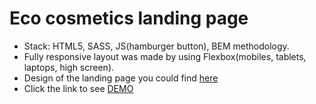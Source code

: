 # Eco cosmetics landing page
- Stack: HTML5, SASS, JS(hamburger button), BEM methodology.
- Fully responsive layout was made by using Flexbox(mobiles, tablets, laptops, high screen).
- Design of the landing page you could find [here](https://www.figma.com/file/Jryi2RU2LgK2bfwsxldABC/brand_of_eco-cosmetics-(Copy))
- Click the link to see [DEMO](https://elizabeth-honch.github.io/Eco_cosmetics/)
